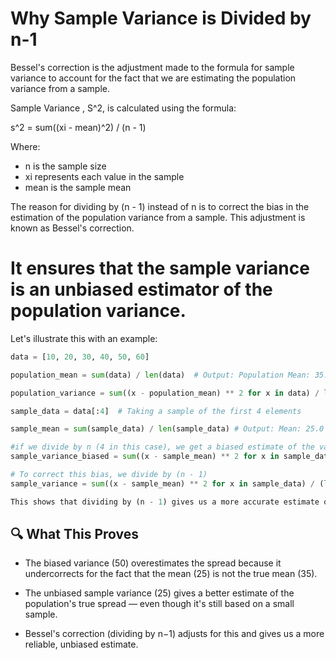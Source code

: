 # Why Sample Variance is Divided by n-1

Bessel's correction is the adjustment made to the formula for sample variance to account for the fact that we are estimating the population variance from a sample. 

Sample Variance , S^2, is calculated using the formula:

s^2 = sum((xi - mean)^2) / (n - 1)

Where:
- n is the sample size
- xi represents each value in the sample
- mean is the sample mean

The reason for dividing by (n - 1) instead of n is to correct the bias in the estimation of the population variance from a sample. This adjustment is known as Bessel's correction.
# It ensures that the sample variance is an unbiased estimator of the population variance.

Let's illustrate this with an example:

```python
data = [10, 20, 30, 40, 50, 60]

population_mean = sum(data) / len(data)  # Output: Population Mean: 35.0

population_variance = sum((x - population_mean) ** 2 for x in data) / len(data)  # Output: Population Variance: 350.0

sample_data = data[:4]  # Taking a sample of the first 4 elements

sample_mean = sum(sample_data) / len(sample_data) # Output: Mean: 25.0

#if we divide by n (4 in this case), we get a biased estimate of the variance
sample_variance_biased = sum((x - sample_mean) ** 2 for x in sample_data) / len(sample_data)  # Output: Biased Sample Variance: 50.0

# To correct this bias, we divide by (n - 1)
sample_variance = sum((x - sample_mean) ** 2 for x in sample_data) / (len(sample_data) - 1)  # Output: Sample Variance: 25.0

This shows that dividing by (n - 1) gives us a more accurate estimate of the population variance based on the sample data.
```

## 🔍 What This Proves
- The biased variance (50) overestimates the spread because it undercorrects for the fact that the mean (25) is not the true mean (35).

- The unbiased sample variance (25) gives a better estimate of the population's true spread — even though it's still based on a small sample.

- Bessel's correction (dividing by n−1) adjusts for this and gives us a more reliable, unbiased estimate.



